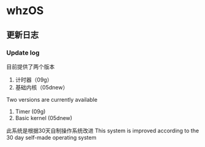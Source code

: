 # whzOS
## 更新日志
### Update log
目前提供了两个版本
  1. 计时器（09g）
  2. 基础内核（05dnew）

Two versions are currently available
  1. Timer (09g)
  2. Basic kernel (05dnew)


此系统是根据30天自制操作系统改进
This system is improved according to the 30 day self-made operating system
